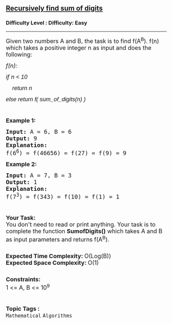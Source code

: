 <h2><a href="https://www.geeksforgeeks.org/problems/recursively-find-sum-of-digits3558/1">Recursively find sum of digits</a></h2><h3>Difficulty Level : Difficulty: Easy</h3><hr><div class="problems_problem_content__Xm_eO"><p><span style="font-size: 18px;">Given two numbers A and B, the task is to find f(A<sup>B</sup>). f(n) which takes a positive integer n as input and does the following:</span></p>
<p><span style="font-size: 18px;"><em>f(n):</em></span></p>
<p><span style="font-size: 18px;"><em>if n <span style="font-family: arial,helvetica,sans-serif;">&lt; 10 </span><span style="font-family: arial,helvetica,sans-serif;"> </span></em></span></p>
<p><span style="font-size: 18px;"><em><span style="font-family: arial,helvetica,sans-serif;">&nbsp;&nbsp;&nbsp; return n</span></em></span></p>
<p><span style="font-size: 18px;"><em><span style="font-family: arial,helvetica,sans-serif;">else return f( sum_of_digits(n) )</span></em></span></p>
<p>&nbsp;</p>
<p><span style="font-size: 18px;"><strong>Example 1:</strong></span></p>
<pre><span style="font-size: 18px;"><strong>Input: </strong>A = 6, B = 6
<strong>Output: </strong>9
<strong>Explanation: </strong>
f(6<sup>6</sup>) = f(46656) = f(27) = f(9) = 9</span>
</pre>
<p><span style="font-size: 18px;"><strong>Example 2:</strong></span></p>
<pre><span style="font-size: 18px;"><strong>Input: </strong>A = 7, B = 3
<strong>Output: </strong>1
<strong>Explanation: </strong>
f(7<sup>3</sup>) = f(343) = f(10) = f(1) = 1</span>
</pre>
<p>&nbsp;</p>
<p><span style="font-size: 18px;"><strong>Your Task:</strong><br>You don't need to read or print anything. Your task is to complete the function&nbsp;<strong>SumofDigits()</strong> which takes A and B as input parameters and returns f(A<sup>B</sup>).</span><br>&nbsp;</p>
<p><span style="font-size: 18px;"><strong>Expected Time Complexity: </strong>O(Log(B))<br><strong>Expected Space Complexity:&nbsp;</strong>O(1)</span><br>&nbsp;</p>
<p><span style="font-size: 18px;"><strong>Constraints:</strong><br>1 &lt;= A, B &lt;= 10<sup>9</sup>&nbsp;</span></p></div><br><p><span style=font-size:18px><strong>Topic Tags : </strong><br><code>Mathematical</code>&nbsp;<code>Algorithms</code>&nbsp;